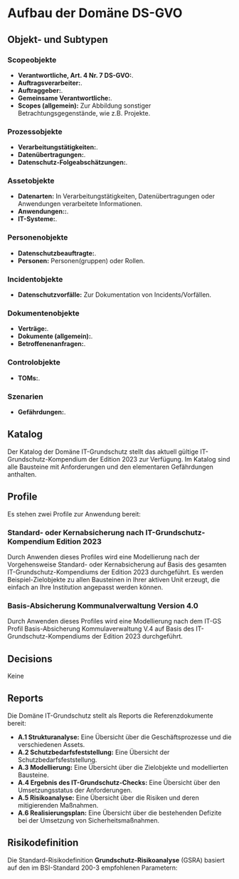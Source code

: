 # Aufbau der Domäne DS-GVO

## Objekt- und Subtypen

### Scopeobjekte

- **Verantwortliche, Art. 4 Nr. 7 DS-GVO:**.
- **Auftragsverarbeiter:**.
- **Auftraggeber:**.
- **Gemeinsame Verantwortliche:**.
- **Scopes (allgemein):** Zur Abbildung sonstiger Betrachtungsgegenstände, wie z.B. Projekte.

### Prozessobjekte

- **Verarbeitungstätigkeiten:**.
- **Datenübertragungen:**.
- **Datenschutz-Folgeabschätzungen:**.

### Assetobjekte

- **Datenarten:** In Verarbeitungstätigkeiten, Datenübertragungen oder Anwendungen verarbeitete Informationen.
- **Anwendungen::**.
- **IT-Systeme:**.

### Personenobjekte

- **Datenschutzbeauftragte:**.
- **Personen:** Personen(gruppen) oder Rollen.

### Incidentobjekte

- **Datenschutzvorfälle:** Zur Dokumentation von Incidents/Vorfällen.

### Dokumentenobjekte

- **Verträge:**.
- **Dokumente (allgemein):**.
- **Betroffenenanfragen:**.

### Controlobjekte

- **TOMs:**.

### Szenarien

- **Gefährdungen:**.

## Katalog

Der Katalog der Domäne IT-Grundschutz stellt das aktuell gültige IT-Grundschutz-Kompendium der Edition 2023 zur Verfügung. Im Katalog sind alle Bausteine mit Anforderungen und den elementaren Gefährdungen anthalten.

## Profile

Es stehen zwei Profile zur Anwendung bereit:

### Standard- oder Kernabsicherung nach IT-Grundschutz-Kompendium Edition 2023

Durch Anwenden dieses Profiles wird eine Modellierung nach der Vorgehensweise Standard- oder Kernabsicherung auf Basis des gesamten IT-Grundschutz-Kompendiums der Edition 2023 durchgeführt. Es werden Beispiel-Zielobjekte zu allen Bausteinen in Ihrer aktiven Unit erzeugt, die einfach an Ihre Institution angepasst werden können.

### Basis-Absicherung Kommunalverwaltung Version 4.0

Durch Anwenden dieses Profiles wird eine Modellierung nach dem IT-GS Profil Basis-Absicherung Kommulaverwaltung V.4 auf Basis des IT-Grundschutz-Kompendiums der Edition 2023 durchgeführt.

## Decisions

Keine

## Reports

Die Domäne IT-Grundschutz stellt als Reports die Referenzdokumente bereit:

- **A.1 Strukturanalyse:** Eine Übersicht über die Geschäftsprozesse und die verschiedenen Assets.
- **A.2 Schutzbedarfsfeststellung:** Eine Übersicht der Schutzbedarfsfeststellung.
- **A.3 Modellierung:** Eine Übersicht über die Zielobjekte und modellierten Bausteine.
- **A.4 Ergebnis des IT-Grundschutz-Checks:** Eine Übersicht über den Umsetzungsstatus der Anforderungen.
- **A.5 Risikoanalyse:** Eine Übersicht über die Risiken und deren mitigierenden Maßnahmen.
- **A.6 Realisierungsplan:** Eine Übersicht über die bestehenden Defizite bei der Umsetzung von Sicherheitsmaßnahmen.

## Risikodefinition

Die Standard-Risikodefinition **Grundschutz-Risikoanalyse** (GSRA) basiert auf den im BSI-Standard 200-3 empfohlenen Parametern:


